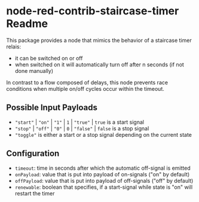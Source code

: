 # node-red-contrib-staircase-timer Readme

This package provides a node that mimics the behavior of a staircase timer relais:

- it can be switched on or off
- when switched on it will automatically turn off after n seconds (if not done manually)

In contrast to a flow composed of delays, this node prevents race conditions when multiple
on/off cycles occur within the timeout.

## Possible Input Payloads

- `"start"` | `"on"` | `"1"` | `1` | `"true"` | `true` is a start signal
- `"stop"` | `"off"` | `"0"` | `0` | `"false"` | `false` is a stop signal
- `"toggle"` is either a start or a stop signal depending on the current state

## Configuration

- `timeout`: time in seconds after which the automatic off-signal is emitted
- `onPayload`: value that is put into payload of on-signals ("on" by default)
- `offPayload`: value that is put into payload of off-signals ("off" by default)
- `renewable`: boolean that specifies, if a start-signal while state is "on" will restart the timer
